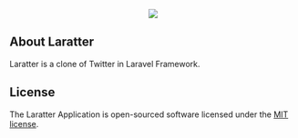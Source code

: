 <p align="center"><img src="public/images/laratter-logo.svg"></p>

## About Laratter

Laratter is a clone of Twitter in Laravel Framework.
    
## License

The Laratter Application is open-sourced software licensed under the [MIT license](https://opensource.org/licenses/MIT).
